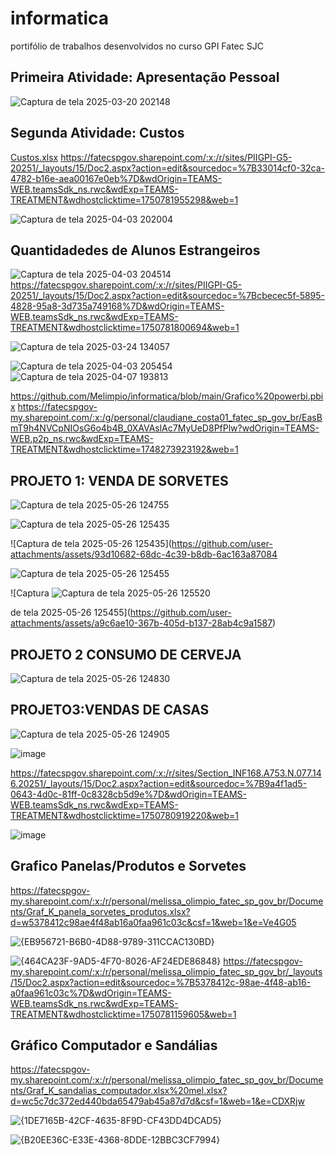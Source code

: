 # informatica
portifólio de trabalhos desenvolvidos no curso GPI Fatec SJC 

## Primeira Atividade: Apresentação Pessoal
![Captura de tela 2025-03-20 202148](https://github.com/user-attachments/assets/50498c79-f7fb-4ba5-9ac1-4722ddb09114)

## Segunda Atividade: Custos
[Custos.xlsx](https://github.com/user-attachments/files/19595914/Custos.xlsx)
https://fatecspgov.sharepoint.com/:x:/r/sites/PIIGPI-G5-20251/_layouts/15/Doc2.aspx?action=edit&sourcedoc=%7B33014cf0-32ca-4782-b16e-aea00167e0eb%7D&wdOrigin=TEAMS-WEB.teamsSdk_ns.rwc&wdExp=TEAMS-TREATMENT&wdhostclicktime=1750781955298&web=1

![Captura de tela 2025-04-03 202004](https://github.com/user-attachments/assets/012c3d95-ea41-4460-9c43-173e7f60d698)

## Quantidadedes de Alunos Estrangeiros
![Captura de tela 2025-04-03 204514](https://github.com/user-attachments/assets/b61573d2-bde7-4855-8d1a-c52be6471a6f)
https://fatecspgov.sharepoint.com/:x:/r/sites/PIIGPI-G5-20251/_layouts/15/Doc2.aspx?action=edit&sourcedoc=%7Bcbecec5f-5895-4828-95a8-3d735a749168%7D&wdOrigin=TEAMS-WEB.teamsSdk_ns.rwc&wdExp=TEAMS-TREATMENT&wdhostclicktime=1750781800694&web=1

![Captura de tela 2025-03-24 134057](https://github.com/user-attachments/assets/40c120b6-4251-43ca-a8b4-74ea877d11c2)

![Captura de tela 2025-04-03 205454](https://github.com/user-attachments/assets/ec062e28-fc70-4715-82b1-f95a1eae4364)
![Captura de tela 2025-04-07 193813](https://github.com/user-attachments/assets/b8f00362-1564-4777-https://fatecspgov-my.sharepoint.com/:x:/r/personal/melissa_olimpio_fatec_sp_gov_br/_layouts/15/Doc2.aspx?action=edit&sourcedoc=%7B9f355fe0-7116-429a-b5ca-7c3aa55baa03%7D&wdOrigin=TEAMS-WEB.teamsSdk_ns.rwc&wdExp=TEAMS-TREATMENT&wdhostclicktime=1750781397048&web=18724-1d37a615ba4a)


https://github.com/Melimpio/informatica/blob/main/Grafico%20powerbi.pbix
https://fatecspgov-my.sharepoint.com/:x:/g/personal/claudiane_costa01_fatec_sp_gov_br/EasBmT9h4NVCpNIOsG6o4b4B_0XAVAslAc7MyUeD8PfPlw?wdOrigin=TEAMS-WEB.p2p_ns.rwc&wdExp=TEAMS-TREATMENT&wdhostclicktime=1748273923192&web=1

## PROJETO 1: VENDA DE SORVETES

![Captura de tela 2025-05-26 124755](https://github.com/user-attachments/assets/801b3e1d-0912-4861-84b7-b3769f782d0c)


![Captura de tela 2025-05-26 125435](https://github.com/user-attachments/assets/6ae74562-1cc1-4ed7-b600-0cf2b3394641)

![Captura de tela 2025-05-26 125435](https://github.com/user-attachments/assets/93d10682-68dc-4c39-b8db-6ac163a87084


![Captura de tela 2025-05-26 125455](https://github.com/user-attachments/assets/0b49b86a-c656-4bbd-b9fe-a8f814cce480)


![Captura ![Captura de tela 2025-05-26 125520](https://github.com/user-attachments/assets/1b2ec78a-3efc-46ef-ae4d-81a99f047d7e)

de tela 2025-05-26 125455](https://github.com/user-attachments/assets/a9c6ae10-367b-405d-b137-28ab4c9a1587)



## PROJETO 2 CONSUMO DE CERVEJA
![Captura de tela 2025-05-26 124830](https://github.com/user-attachments/assets/f5c0caee-6e8b-49ec-a0cd-92bd3a9518e1)

## PROJETO3:VENDAS DE CASAS
![Captura de tela 2025-05-26 124905](https://github.com/user-attachments/assets/12a5a316-d9cb-44d9-b1a4-35a02179f465)


![image](https://github.com/user-attachments/assets/986d9b6e-7474-474d-9165-abc89fbb49bc)

https://fatecspgov.sharepoint.com/:x:/r/sites/Section_INF168.A753.N.077.146.20251/_layouts/15/Doc2.aspx?action=edit&sourcedoc=%7B9a4f1ad5-0643-4d0c-81ff-0c8328cb5d9e%7D&wdOrigin=TEAMS-WEB.teamsSdk_ns.rwc&wdExp=TEAMS-TREATMENT&wdhostclicktime=1750780919220&web=1

![image](https://github.com/user-attachments/assets/d3e02bfd-05e6-494b-8d44-75e650cc3bff)

## Grafico Panelas/Produtos e Sorvetes
https://fatecspgov-my.sharepoint.com/:x:/r/personal/melissa_olimpio_fatec_sp_gov_br/Documents/Graf_K_panela_sorvetes_produtos.xlsx?d=w5378412c98ae4f48ab16a0faa961c03c&csf=1&web=1&e=Ve4G05

![{EB956721-B6B0-4D88-9789-311CCAC130BD}](https://github.com/user-attachments/assets/4ffbe377-1d69-471d-9e20-ab19ee948a79)


![{464CA23F-9AD5-4F70-8026-AF24EDE86848}](https://github.com/user-attachments/assets/45513e83-1b4a-4ca4-8f18-c44d486fc657)
https://fatecspgov-my.sharepoint.com/:x:/r/personal/melissa_olimpio_fatec_sp_gov_br/_layouts/15/Doc2.aspx?action=edit&sourcedoc=%7B5378412c-98ae-4f48-ab16-a0faa961c03c%7D&wdOrigin=TEAMS-WEB.teamsSdk_ns.rwc&wdExp=TEAMS-TREATMENT&wdhostclicktime=1750781159605&web=1

## Gráfico  Computador e Sandálias
https://fatecspgov-my.sharepoint.com/:x:/r/personal/melissa_olimpio_fatec_sp_gov_br/Documents/Graf_K_sandalias_computador.xlsx%20mel.xlsx?d=wc5c7dc372ed440bda65479ab45a87d7d&csf=1&web=1&e=CDXRjw

![{1DE7165B-42CF-4635-8F9D-CF43DD4DCAD5}](https://github.com/user-attachments/assets/2e608545-cc59-471c-916f-7ac50a890b76)

![{B20EE36C-E33E-4368-8DDE-12BBC3CF7994}](https://github.com/user-attachments/assets/be5c2e48-2e58-405f-8846-a0ba7de80542)
